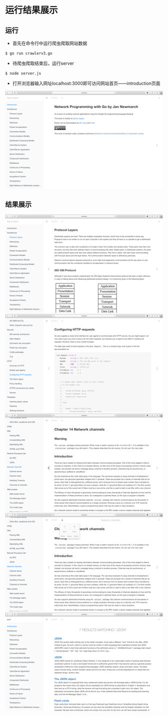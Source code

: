 # 运行结果展示

## 运行

- 首先在命令行中运行爬虫爬取网站数据
```
$ go run crawlerv3.go
```

- 待爬虫爬取结束后，运行server
```
$ node server.js
```

- 打开浏览器输入网址localhost:3000即可访问网站首页——introduction页面

<div align=center><img src="../images/38.png"/></div>

## 结果展示
<div align=center><img src="../images/39.png"/></div>

<div align=center><img src="../images/40.png"/></div>

<div align=center><img src="../images/41.png"/></div>

<div align=center><img src="../images/42.png"/></div>

<div align=center><img src="../images/43.png"/></div>